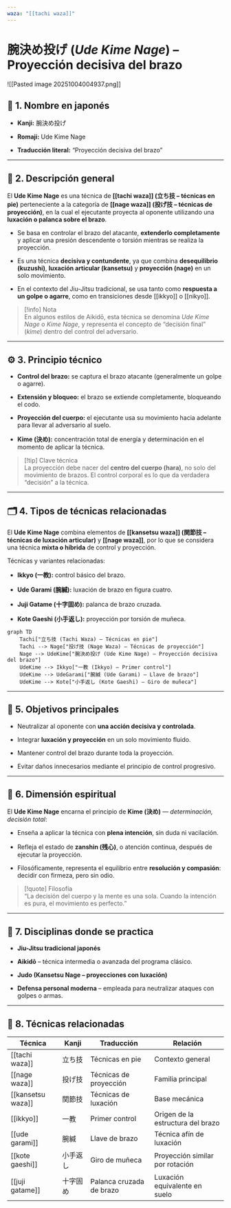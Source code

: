```yaml
---
waza: "[[tachi waza]]"
---
```


# 腕決め投げ (_Ude Kime Nage_) – Proyección decisiva del brazo

![[Pasted image 20251004004937.png]]

## 🧾 1. Nombre en japonés

- **Kanji:** 腕決め投げ
    
- **Romaji:** Ude Kime Nage
    
- **Traducción literal:** “Proyección decisiva del brazo”
    

---

## 📖 2. Descripción general

El **Ude Kime Nage** es una técnica de **[[tachi waza]] (立ち技 – técnicas en pie)** perteneciente a la categoría de **[[nage waza]] (投げ技 – técnicas de proyección)**, en la cual el ejecutante proyecta al oponente utilizando una **luxación o palanca sobre el brazo**.

- Se basa en controlar el brazo del atacante, **extenderlo completamente** y aplicar una presión descendente o torsión mientras se realiza la proyección.
    
- Es una técnica **decisiva y contundente**, ya que combina **desequilibrio (kuzushi)**, **luxación articular (kansetsu)** y **proyección (nage)** en un solo movimiento.
    
- En el contexto del Jiu-Jitsu tradicional, se usa tanto como **respuesta a un golpe o agarre**, como en transiciones desde [[ikkyo]] o [[nikyo]].
    

> [!info] Nota  
> En algunos estilos de Aikidō, esta técnica se denomina _Ude Kime Nage_ o _Kime Nage_, y representa el concepto de “decisión final” (_kime_) dentro del control del adversario.

---

## ⚙️ 3. Principio técnico

- **Control del brazo:** se captura el brazo atacante (generalmente un golpe o agarre).
    
- **Extensión y bloqueo:** el brazo se extiende completamente, bloqueando el codo.
    
- **Proyección del cuerpo:** el ejecutante usa su movimiento hacia adelante para llevar al adversario al suelo.
    
- **Kime (決め):** concentración total de energía y determinación en el momento de aplicar la técnica.
    

> [!tip] Clave técnica  
> La proyección debe nacer del **centro del cuerpo (hara)**, no solo del movimiento de brazos. El control corporal es lo que da verdadera “decisión” a la técnica.

---

## 🗂️ 4. Tipos de técnicas relacionadas

El **Ude Kime Nage** combina elementos de **[[kansetsu waza]] (関節技 – técnicas de luxación articular)** y **[[nage waza]]**, por lo que se considera una técnica **mixta o híbrida** de control y proyección.

Técnicas y variantes relacionadas:

- **Ikkyo (一教):** control básico del brazo.
    
- **Ude Garami (腕緘):** luxación de brazo en figura cuatro.
    
- **Juji Gatame (十字固め):** palanca de brazo cruzada.
    
- **Kote Gaeshi (小手返し):** proyección por torsión de muñeca.
    

```mermaid
graph TD
    Tachi["立ち技 (Tachi Waza) – Técnicas en pie"]
    Tachi --> Nage["投げ技 (Nage Waza) – Técnicas de proyección"]
    Nage --> UdeKime["腕決め投げ (Ude Kime Nage) – Proyección decisiva del brazo"]
    UdeKime --> Ikkyo["一教 (Ikkyo) – Primer control"]
    UdeKime --> UdeGarami["腕緘 (Ude Garami) – Llave de brazo"]
    UdeKime --> Kote["小手返し (Kote Gaeshi) – Giro de muñeca"]
```

---

## 🎯 5. Objetivos principales

- Neutralizar al oponente con **una acción decisiva y controlada**.
    
- Integrar **luxación y proyección** en un solo movimiento fluido.
    
- Mantener control del brazo durante toda la proyección.
    
- Evitar daños innecesarios mediante el principio de control progresivo.
    

---

## 🧘 6. Dimensión espiritual

El **Ude Kime Nage** encarna el principio de **Kime (決め)** — _determinación, decisión total_:

- Enseña a aplicar la técnica con **plena intención**, sin duda ni vacilación.
    
- Refleja el estado de **zanshin (残心)**, o atención continua, después de ejecutar la proyección.
    
- Filosóficamente, representa el equilibrio entre **resolución y compasión**: decidir con firmeza, pero sin odio.
    

> [!quote] Filosofía  
> “La decisión del cuerpo y la mente es una sola. Cuando la intención es pura, el movimiento es perfecto.”

---

## 🥋 7. Disciplinas donde se practica

- **Jiu-Jitsu tradicional japonés**
    
- **Aikidō** – técnica intermedia o avanzada del programa clásico.
    
- **Judo (Kansetsu Nage – proyecciones con luxación)**
    
- **Defensa personal moderna** – empleada para neutralizar ataques con golpes o armas.
    

---

## 🔗 8. Técnicas relacionadas

|Técnica|Kanji|Traducción|Relación|
|---|---|---|---|
|[[tachi waza]]|立ち技|Técnicas en pie|Contexto general|
|[[nage waza]]|投げ技|Técnicas de proyección|Familia principal|
|[[kansetsu waza]]|関節技|Técnicas de luxación|Base mecánica|
|[[ikkyo]]|一教|Primer control|Origen de la estructura del brazo|
|[[ude garami]]|腕緘|Llave de brazo|Técnica afín de luxación|
|[[kote gaeshi]]|小手返し|Giro de muñeca|Proyección similar por rotación|
|[[juji gatame]]|十字固め|Palanca cruzada de brazo|Luxación equivalente en suelo|

